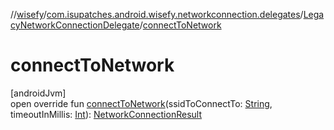 //[wisefy](../../../index.md)/[com.isupatches.android.wisefy.networkconnection.delegates](../index.md)/[LegacyNetworkConnectionDelegate](index.md)/[connectToNetwork](connect-to-network.md)

# connectToNetwork

[androidJvm]\
open override fun [connectToNetwork](connect-to-network.md)(ssidToConnectTo: [String](https://kotlinlang.org/api/latest/jvm/stdlib/kotlin/-string/index.html), timeoutInMillis: [Int](https://kotlinlang.org/api/latest/jvm/stdlib/kotlin/-int/index.html)): [NetworkConnectionResult](../../com.isupatches.android.wisefy.networkconnection.entities/-network-connection-result/index.md)
